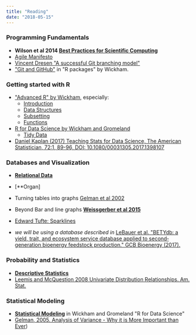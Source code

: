 ```yaml
---
title: "Reading"
date: "2018-05-15"
---
```


### Programming Fundamentals  

* **Wilson et al 2014 [Best Practices for Scientific Computing](http://journals.plos.org/plosbiology/article?id=10.1371/journal.pbio.1001745)**
* [Agile Manifesto](http://agilemanifesto.org/principles.html)
* [Vincent Dresen "A successful Git branching model"](http://nvie.com/posts/a-successful-git-branching-model/)
* ["Git and GitHub"](http://r-pkgs.had.co.nz/git.html) in "R packages" by Wickham. 

### Getting started with R

* ["Advanced R" by Wickham](http://adv-r.had.co.nz/), especially:
  * [Introduction](http://adv-r.had.co.nz/Introduction.html)
  * [Data Structures](http://adv-r.had.co.nz/Data-structures.html)
  * [Subsetting](http://adv-r.had.co.nz/Subsetting.html)
  * [Functions](http://adv-r.had.co.nz/Functions.html)
* [R for Data Science by Wickham and Gromeland](http://r4ds.had.co.nz)  
  * [Tidy Data](http://r4ds.had.co.nz/tidy-data.html)
* [Daniel Kaplan (2017) Teaching Stats for Data Science, The American Statistician, 72:1, 89-96, DOI: 10.1080/00031305.2017.1398107](https://dx.doi.org/10.1080/00031305.2017.1398107)

### Databases and Visualization

* [**Relational Data**](http://r4ds.had.co.nz/relational-data.html)
* [**Organ]
* Turning tables into graphs [Gelman et al 2002](http://www.tandfonline.com/doi/abs/10.1198/000313002317572790)
* Beyond Bar and line graphs [**Weissgerber et al 2015**](http://journals.plos.org/plosbiology/article?id=10.1371/journal.pbio.1002128)
* [Edward Tufte: Sparklines](https://www.edwardtufte.com/bboard/q-and-a-fetch-msg?msg_id=0001OR) 

* _we will be using a database described in_ [LeBauer et al. "BETYdb: a yield, trait, and ecosystem service database applied to second‐generation bioenergy feedstock production." GCB Bioenergy (2017).](http://onlinelibrary.wiley.com/doi/10.1111/gcbb.12420/full)

### Probability and Statistics

* [**Descriptive Statistics**](https://sadanand-singh.github.io/posts/descriptivestats/)
* [Leemis and McQuestion 2008 Univariate Distribution Relationships. Am. Stat.](http://www.math.wm.edu/~leemis/2008amstat.pdf)  

### Statistical Modeling

* [**Statistical Modeling**](http://r4ds.had.co.nz/model-intro.html) in Wickham and Gromeland "R for Data Science"
* [Gelman, 2005. Analysis of Variance - Why it is More Important than Ever](https://projecteuclid.org/download/pdfview_1/euclid.aos/1112967698))
